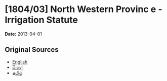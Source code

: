 # [1804/03] North Western Provinc e - Irrigation Statute

**Date:** 2013-04-01

## Original Sources

- [English](https://documents.gov.lk/view/extra-gazettes/2013/4/1804-03_E.pdf)
- [සිංහල](https://documents.gov.lk/view/extra-gazettes/2013/4/1804-03_S.pdf)
- [தமிழ்](https://documents.gov.lk/view/extra-gazettes/2013/4/1804-03_T.pdf)
